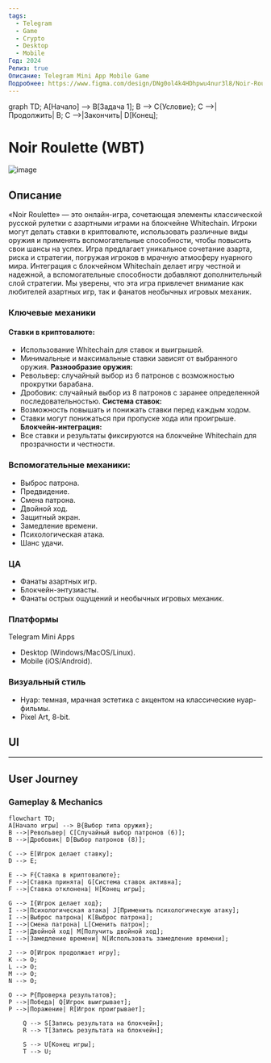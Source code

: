 ```yaml
---
tags:
  - Telegram
  - Game
  - Crypto
  - Desktop
  - Mobile
Год: 2024
Релиз: true
Описание: Telegram Mini App Mobile Game
Подробнее: https://www.figma.com/design/DNg0ol4k4HDhpwu4nur3l8/Noir-Roulette-Telegram-Game-(Copy)?node-id=0-1&t=aRssaNvExBthA7tx-1
---
```

graph TD;
    A[Начало] --> B[Задача 1];
    B --> C{Условие};
    C -->|Продолжить| B;
    C -->|Закончить| D[Конец];
# Noir Roulette (WBT)

![image](https://github.com/user-attachments/assets/9977590c-b20b-4800-9f10-b65b0301bbd3)

## Описание

«Noir Roulette» — это онлайн-игра, сочетающая элементы классической русской рулетки с азартными играми на блокчейне Whitechain. Игроки могут делать ставки в криптовалюте, использовать различные виды оружия и применять вспомогательные способности, чтобы повысить свои шансы на успех.
Игра предлагает уникальное сочетание азарта, риска и стратегии, погружая игроков в мрачную атмосферу нуарного мира. Интеграция с блокчейном Whitechain делает игру честной и надежной, а вспомогательные способности добавляют дополнительный слой стратегии. Мы уверены, что эта игра привлечет внимание как любителей азартных игр, так и фанатов необычных игровых механик.

### Ключевые механики

#### **Ставки в криптовалюте:**
  - Использование Whitechain для ставок и выигрышей.
  - Минимальные и максимальные ставки зависят от выбранного оружия.
**Разнообразие оружия:**
  - Револьвер: случайный выбор из 6 патронов с возможностью прокрутки барабана.
  - Дробовик: случайный выбор из 8 патронов с заранее определенной последовательностью.
**Система ставок:**
  - Возможность повышать и понижать ставки перед каждым ходом.
  - Ставки могут понижаться при пропуске хода или проигрыше.
**Блокчейн-интеграция:**
  - Все ставки и результаты фиксируются на блокчейне Whitechain для прозрачности и честности.
   
### Вспомогательные механики:

- Выброс патрона.
- Предвидение.
- Смена патрона.
- Двойной ход.
- Защитный экран.
- Замедление времени.
- Психологическая атака.
- Шанс удачи.

### ЦА

- Фанаты азартных игр.
- Блокчейн-энтузиасты.
- Фанаты острых ощущений и необычных игровых механик.

### Платформы

Telegram Mini Apps
- Desktop (Windows/MacOS/Linux).
- Mobile (iOS/Android).

### Визуальный стиль

- Нуар: темная, мрачная эстетика с акцентом на классические нуар-фильмы.
- Pixel Art, 8-bit.


## UI

---

## User Journey 

### Gameplay & Mechanics

```mermaid
flowchart TD;
A[Начало игры] --> B{Выбор типа оружия};
B -->|Револьвер| C[Случайный выбор патронов (6)];
B -->|Дробовик| D[Выбор патронов (8)];

C --> E[Игрок делает ставку];
D --> E;

E --> F{Ставка в криптовалюте};
F -->|Ставка принята| G[Система ставок активна];
F -->|Ставка отклонена| H[Конец игры];

G --> I{Игрок делает ход};
I -->|Психологическая атака| J[Применить психологическую атаку];
I -->|Выброс патрона| K[Выброс патрона];
I -->|Смена патрона| L[Сменить патрон];
I -->|Двойной ход| M[Получить двойной ход];
I -->|Замедление времени| N[Использовать замедление времени];

J --> O[Игрок продолжает игру];
K --> O;
L --> O;
M --> O;
N --> O;

O --> P{Проверка результатов};
P -->|Победа| Q[Игрок выигрывает];
P -->|Поражение| R[Игрок проигрывает];
    
    Q --> S[Запись результата на блокчейн];
    R --> T[Запись результата на блокчейн];
    
    S --> U[Конец игры];
    T --> U;
